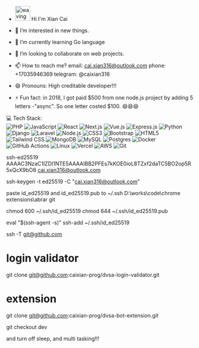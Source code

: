 - <a target="_blank" rel="noopener noreferrer nofollow" href="https://raw.githubusercontent.com/Tarikul-Islam-Anik/Animated-Fluent-Emojis/refs/heads/master/Emojis/People%20with%20activities/Man%20Raising%20Hand%20Light%20Skin%20Tone.png"><img src="https://raw.githubusercontent.com/Tarikul-Islam-Anik/Animated-Fluent-Emojis/refs/heads/master/Emojis/People%20with%20activities/Man%20Raising%20Hand%20Light%20Skin%20Tone.png" alt="waving hand gif" width="40" style="max-width: 100%;"></a> Hi I'm Xian Cai
      
- 👀 I’m interested in new things.
- 🌱 I’m currently learning Go language
- 💞️ I’m looking to collaborate on web projects.
- 📫 How to reach me? 
        email: cai.xian316@outlook.com
        phone: +17035946369
        telegram: @caixian316
- 😄 Pronouns: High creditable developer!!!
- ⚡ Fun fact: in 2018, I got paid $500 from one node.js project by adding 5 letters -"async". So one letter costed $100. 😄😄😄

💻 Tech Stack:
<br/>
![PHP](https://img.shields.io/badge/-PHP-777BB4?style=flat-square&logo=php&logoColor=white)
![JavaScript](https://img.shields.io/badge/-JavaScript-F7DF1E?style=flat-square&logo=javascript&logoColor=black)
![React](https://img.shields.io/badge/React-20232A?style=for-the-badge&logo=react&logoColor=61DAFB)
![Next.js](https://img.shields.io/badge/Next.js-000000?style=for-the-badge&logo=nextdotjs&logoColor=white)
![Vue.js](https://img.shields.io/badge/Vue.js-4FC08D?style=for-the-badge&logo=vue-dot-js&logoColor=white)
![Express.js](https://img.shields.io/badge/Express.js-000000?style=for-the-badge&logo=express&logoColor=white)
![Python](https://img.shields.io/badge/Python-3776AB?style=for-the-badge&logo=python&logoColor=white)
![Django](https://img.shields.io/badge/-Django-092E20?style=flat-square&logo=django&logoColor=white)
![Laravel](https://img.shields.io/badge/-Laravel-FF2D20?style=flat-square&logo=laravel&logoColor=white) 
![Node.js](https://img.shields.io/badge/Node.js-339933?style=for-the-badge&logo=nodedotjs&logoColor=white)
![CSS3](https://img.shields.io/badge/CSS3-1572B6?style=for-the-badge&logo=css3&logoColor=white)
![Bootstrap](https://img.shields.io/badge/Bootstrap-7952B3?style=for-the-badge&logo=bootstrap&logoColor=white)
![HTML5](https://img.shields.io/badge/HTML5-E34F26?style=for-the-badge&logo=html5&logoColor=white)
![Tailwind CSS](https://img.shields.io/badge/Tailwind_CSS-38B2AC?style=for-the-badge&logo=tailwind-css&logoColor=white)
![MongoDB](https://img.shields.io/badge/MongoDB-47A248?style=for-the-badge&logo=mongodb&logoColor=white)
![MySQL](https://img.shields.io/badge/MySQL-4479A1?style=for-the-badge&logo=mysql&logoColor=white)
![Postgres](https://img.shields.io/badge/Postgres-336791?style=for-the-badge&logo=postgresql&logoColor=white)
![Docker](https://img.shields.io/badge/-Docker-2496ED?style=flat-square&logo=docker&logoColor=white) 
![GitHub Actions](https://img.shields.io/badge/-GitHub%20Actions-2088FF?style=flat-square&logo=github-actions&logoColor=white)
![Linux](https://img.shields.io/badge/Linux-FCC624?style=for-the-badge&logo=linux&logoColor=black)
![Vercel](https://img.shields.io/badge/Vercel-000000?style=for-the-badge&logo=vercel&logoColor=white)
![AWS](https://img.shields.io/badge/-AWS-232F3E?style=flat-square&logo=amazon-aws&logoColor=white)
![Git](https://img.shields.io/badge/Git-F05032?style=for-the-badge&logo=git&logoColor=white)



ssh-ed25519 AAAAC3NzaC1lZDI1NTE5AAAAIBB2PFEs7kKOE0ioL8TZxf2daTC5BO2op5R5xQcX9bO8 cai.xian316@outlook.com

ssh-keygen -t ed25519 -C "cai.xian316@outlook.com"

paste id_ed25519 and id_ed25519.pub to ~/.ssh
D:\works\code\chrome extensions\abrar git

chmod 600 ~/.ssh/id_ed25519
chmod 644 ~/.ssh/id_ed25519.pub

eval "$(ssh-agent -s)"
ssh-add ~/.ssh/id_ed25519

ssh -T git@github.com


# login validator
git clone git@github.com:caixian-prog/dvsa-login-validator.git

# extension
git clone git@github.com:caixian-prog/dvsa-bot-extension.git



git checkout dev



and turn off sleep, and multi tasking!!!
